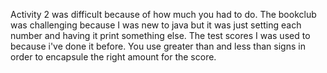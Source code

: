 Activity 2 was difficult because of how much you had to do. The bookclub was challenging because I was new to java but it was just setting each number and having it print
something else. The test scores I was used to because i've done it before. You use greater than and less than signs in order to encapsule the right amount for the score.
